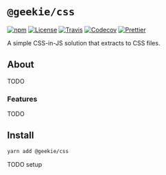 # `@geekie/css`

[![npm](https://badgen.net/npm/v/@geekie/css)](https://npmjs.org/@geekie/css)
[![License](https://badgen.net/badge/license/MIT/blue)](LICENSE)
[![Travis](https://badgen.net/travis/geekie/css)](https://travis-ci.com/geekie/css)
[![Codecov](https://badgen.net/codecov/c/github/geekie/css)](https://codecov.io/gh/geekie/css)
[![Prettier](https://badgen.net/badge/code%20style/prettier/ff69b4)](https://github.com/prettier/prettier)

A simple CSS-in-JS solution that extracts to CSS files.

## About

TODO

### Features

TODO

## Install

```sh
yarn add @geekie/css
```

TODO setup
